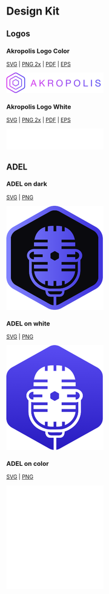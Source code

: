 # Design Kit

## **Logos**

### Akropolis Logo Color

[SVG](/images/design/full-logo-color/akropolis-logo-colored.svg) | [PNG 2x](/images/design/full-logo-color/akropolis-logo-colored@2x.png) | [PDF](/images/design/full-logo-color/akropolis-logo-colored.pdf) | [EPS](/images/design/full-logo-color/akropolis-logo-colored.esp)

<img width="256" src="/images/design/full-logo-color/akropolis-logo-colored@2x.png">

### Akropolis Logo White

[SVG](/images/design/full-logo-white/akropolis-logo-white.svg) | [PNG 2x](/images/design/full-logo-white/akropolis-logo-white@2x.png) | [PDF](/images/design/full-logo-white/akropolis-logo-white.pdf) | [EPS](/images/design/full-logo-white/akropolis-logo-white.esp)

<img width="256" src="/images/design/full-logo-white/akropolis-logo-white@2x.png">

## ADEL

### **ADEL on dark**

[SVG](/images/design/adel/adelondark.svg) | [PNG](/images/design/adel/adelondark.png) 

<img width="256" src="/images/design/adel/adelondark.png">

### **ADEL on white**

[SVG](/images/design/adel/adelonwhite.svg) | [PNG](/images/design/adel/adelonwhite.png) 

<img width="256" src="/images/design/adel/adelonwhite.png">

### **ADEL on color**

[SVG](/images/design/adel/adeloncolor.svg) | [PNG](/images/design/adel/adeloncolor.png) 

<img width="256" src="/images/design/adel/adeloncolor.png">

<br/>
<br/>